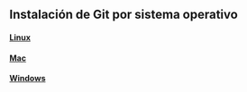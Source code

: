 ## Instalación de Git por sistema operativo

#### [Linux](https://github.com/mondeja/fullstack/tree/master/backend/src/023-control_de_versiones/git/install/linux.md)
#### [Mac](https://github.com/mondeja/fullstack/tree/master/backend/src/023-control_de_versiones/git/install/mac.md)
#### [Windows](https://github.com/mondeja/fullstack/tree/master/backend/src/023-control_de_versiones/git/install/windows.md)

